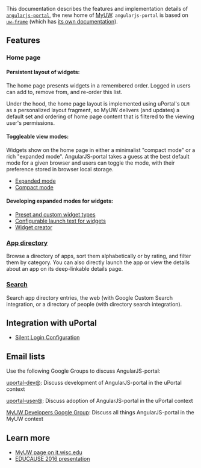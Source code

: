 This documentation describes the features and implementation details of [`angularjs-portal`](https://github.com/UW-Madison-DoIT/angularjs-portal), the new home of [MyUW](https://it.wisc.edu/services/myuw/). `angularjs-portal` is based on [`uw-frame`](https://github.com/UW-Madison-DoIT/uw-frame) (which has [its own documentation](http://uw-madison-doit.github.io/uw-frame/)).

## Features

### Home page

#### Persistent layout of widgets:
The home page presents widgets in a remembered order. Logged in users can add to, remove from, and re-order this list.

Under the hood, the home page layout is implemented using uPortal's `DLM` as a personalized layout fragment, so MyUW delivers (and updates) a
default set and ordering of home page content that is filtered to the viewing user's permissions.

#### Toggleable view modes:

Widgets show on the home page in either a minimalist "compact mode" or a rich "expanded mode". AngularJS-portal takes a guess at the best default mode for a given browser and users can toggle the mode, with their preference stored in browser local storage.

+ [Expanded mode](expanded.md)
+ [Compact mode](compact.md)

#### Developing expanded modes for widgets:

+ [Preset and custom widget types](widgets.md)
+ [Configurable launch text for widgets](widget-launch-button.md)
+ [Widget creator](https://public.my.wisc.edu/web/widget-creator)

### [App directory](app-directory.md)

Browse a directory of apps, sort them alphabetically or by rating, and filter them by category. You can also directly launch the app or view the details about an app on its deep-linkable details page.

### [Search](search.md)

Search app directory entries, the web (with Google Custom Search integration, or a directory of people (with directory search integration).

## Integration with uPortal
+ [Silent Login Configuration](silent-login.md)

## Email lists

Use the following Google Groups to discuss AngularJS-portal:

[uportal-dev@][]: Discuss development of AngularJS-portal in the uPortal context

[uportal-user@][]: Discuss adoption of AngularJS-portal in the uPortal context

[MyUW Developers Google Group][]: Discuss all things AngularJS-portal in the MyUW context

## Learn more

+ [MyUW page on it.wisc.edu][MyUW service page]
+ [EDUCAUSE 2016 presentation][]

[MyUW Developers Google Group]: https://groups.google.com/forum/#!forum/myuw-developers
[uportal-dev@]: https://groups.google.com/a/apereo.org/forum/#!forum/uportal-dev
[uportal-user@]: https://groups.google.com/a/apereo.org/forum/#!forum/uportal-user

[MyUW service page]: https://it.wisc.edu/services/myuw/
[EDUCAUSE 2016 presentation]: https://goo.gl/AdFXF2

